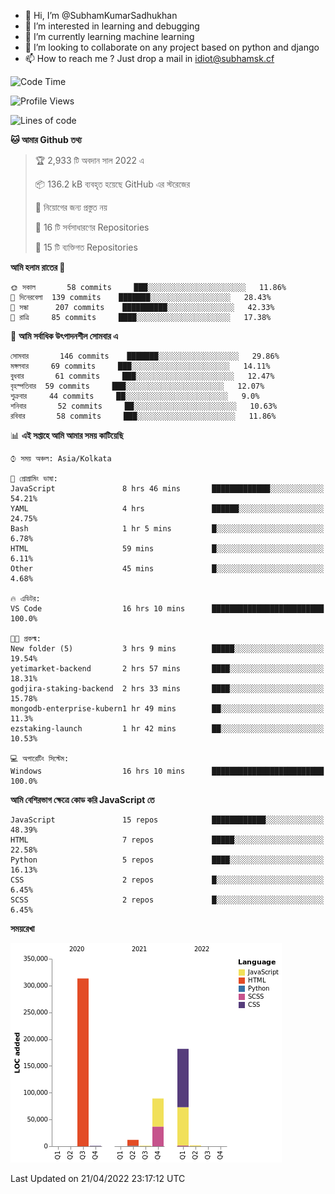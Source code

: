 - 👋 Hi, I’m @SubhamKumarSadhukhan
- 👀 I’m interested in learning and debugging
- 🌱 I’m currently learning machine learning
- 💞️ I’m looking to collaborate on any project based on python and django
- 📫 How to reach me ?
      Just drop a mail in idiot@subhamsk.cf

<!---
SubhamKumarSadhukhan/SubhamKumarSadhukhan is a ✨ special ✨ repository because its `README.md` (this file) appears on your GitHub profile.
You can click the Preview link to take a look at your changes.
--->


<!--START_SECTION:waka-->
![Code Time](http://img.shields.io/badge/Code%20Time-439%20hrs%2025%20mins-blue)

![Profile Views](http://img.shields.io/badge/%E0%A6%AA%E0%A7%8D%E0%A6%B0%E0%A7%8B%E0%A6%AB%E0%A6%BE%E0%A6%87%E0%A6%B2%20%E0%A6%A6%E0%A6%B0%E0%A7%8D%E0%A6%B6%E0%A6%A8-14-blue)

![Lines of code](https://img.shields.io/badge/%E0%A6%B9%E0%A7%8D%E0%A6%AF%E0%A6%BE%E0%A6%B2%E0%A7%8B%20%E0%A6%93%E0%A6%AF%E0%A6%BC%E0%A6%BE%E0%A6%B0%E0%A7%8D%E0%A6%B2%E0%A7%8D%E0%A6%A1%20%E0%A6%A5%E0%A7%87%E0%A6%95%E0%A7%87%20%E0%A6%86%E0%A6%AE%E0%A6%BF%20%E0%A6%B2%E0%A6%BF%E0%A6%96%E0%A7%87%E0%A6%9B%E0%A6%BF-599%20Thousand%20%E0%A6%95%E0%A7%8B%E0%A6%A1%E0%A7%87%E0%A6%B0%20%E0%A6%B2%E0%A6%BE%E0%A6%87%E0%A6%A8-blue)

**🐱 আমার Github তথ্য** 

> 🏆 2,933 টি অবদান সাল 2022 এ
 > 
> 📦 136.2 kB ব্যবহৃত হয়েছে GitHub এর স্টরেজের 
 > 
> 🚫 নিয়োগের জন্য প্রস্তুত নয়
 > 
> 📜 16 টি সর্বসাধারণের Repositories 
 > 
> 🔑 15 টি ব্যক্তিগত Repositories  
 > 
**আমি হলাম রাতের 🦉** 

```text
🌞 সকাল       58 commits     ███░░░░░░░░░░░░░░░░░░░░░░   11.86% 
🌆 দিনেরবেলা  139 commits    ███████░░░░░░░░░░░░░░░░░░   28.43% 
🌃 সন্ধা      207 commits    ██████████░░░░░░░░░░░░░░░   42.33% 
🌙 রাত্রি     85 commits     ████░░░░░░░░░░░░░░░░░░░░░   17.38%

```
📅 **আমি সর্বাধিক উৎপাদনশীল সোমবার এ** 

```text
সোমবার       146 commits    ███████░░░░░░░░░░░░░░░░░░   29.86% 
মঙ্গলবার     69 commits     ███░░░░░░░░░░░░░░░░░░░░░░   14.11% 
বুধবার       61 commits     ███░░░░░░░░░░░░░░░░░░░░░░   12.47% 
বৃহস্পতিবার  59 commits     ███░░░░░░░░░░░░░░░░░░░░░░   12.07% 
শুক্রবার     44 commits     ██░░░░░░░░░░░░░░░░░░░░░░░   9.0% 
শনিবার       52 commits     ██░░░░░░░░░░░░░░░░░░░░░░░   10.63% 
রবিবার       58 commits     ███░░░░░░░░░░░░░░░░░░░░░░   11.86%

```


📊 **এই সপ্তাহে আমি আমার সময় কাটিয়েছি** 

```text
⌚︎ সময় অঞ্চল: Asia/Kolkata

💬 প্রোগ্রামিং ভাষা: 
JavaScript               8 hrs 46 mins       █████████████░░░░░░░░░░░░   54.21% 
YAML                     4 hrs               ██████░░░░░░░░░░░░░░░░░░░   24.75% 
Bash                     1 hr 5 mins         █░░░░░░░░░░░░░░░░░░░░░░░░   6.78% 
HTML                     59 mins             █░░░░░░░░░░░░░░░░░░░░░░░░   6.11% 
Other                    45 mins             █░░░░░░░░░░░░░░░░░░░░░░░░   4.68%

🔥 এডিটর: 
VS Code                  16 hrs 10 mins      █████████████████████████   100.0%

🐱‍💻 প্রকল্ম: 
New folder (5)           3 hrs 9 mins        █████░░░░░░░░░░░░░░░░░░░░   19.54% 
yetimarket-backend       2 hrs 57 mins       ████░░░░░░░░░░░░░░░░░░░░░   18.31% 
godjira-staking-backend  2 hrs 33 mins       ████░░░░░░░░░░░░░░░░░░░░░   15.78% 
mongodb-enterprise-kubern1 hr 49 mins        ██░░░░░░░░░░░░░░░░░░░░░░░   11.3% 
ezstaking-launch         1 hr 42 mins        ██░░░░░░░░░░░░░░░░░░░░░░░   10.53%

💻 অপারেটিং সিস্টেম: 
Windows                  16 hrs 10 mins      █████████████████████████   100.0%

```

**আমি বেশিরভাগ ক্ষেত্রে কোড করি JavaScript তে** 

```text
JavaScript               15 repos            ████████████░░░░░░░░░░░░░   48.39% 
HTML                     7 repos             █████░░░░░░░░░░░░░░░░░░░░   22.58% 
Python                   5 repos             ████░░░░░░░░░░░░░░░░░░░░░   16.13% 
CSS                      2 repos             █░░░░░░░░░░░░░░░░░░░░░░░░   6.45% 
SCSS                     2 repos             █░░░░░░░░░░░░░░░░░░░░░░░░   6.45%

```


**সময়রেখা**

![Chart not found](https://raw.githubusercontent.com/SubhamKumarSadhukhan/SubhamKumarSadhukhan/main/charts/bar_graph.png) 


 Last Updated on 21/04/2022 23:17:12 UTC
<!--END_SECTION:waka-->
